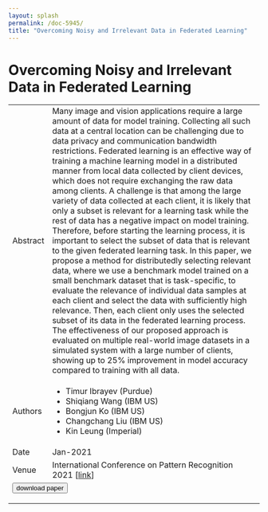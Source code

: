 ```yaml
---
layout: splash
permalink: /doc-5945/
title: "Overcoming Noisy and Irrelevant Data in Federated Learning"
---
```


# Overcoming Noisy and Irrelevant Data in Federated Learning

<table>
    <tbody>
    <tr>
        <td>Abstract</td>
        <td>Many image and vision applications require a large amount of data for model training. Collecting all such data at a central location can be challenging due to data privacy and communication bandwidth restrictions. Federated learning is an effective way of training a machine learning model in a distributed manner from local data collected by client devices, which does not require exchanging the raw data among clients. A challenge is that among the large variety of data collected at each client, it is likely that only a subset is relevant for a learning task while the rest of data has a negative impact on model training. Therefore, before starting the learning process, it is important to select the subset of data that is relevant to the given federated learning task. In this paper, we propose a method for distributedly selecting relevant data, where we use a benchmark model trained on a small benchmark dataset that is task-specific, to evaluate the relevance of individual data samples at each client and select the data with sufficiently high relevance. Then, each client only uses the selected subset of its data in the federated learning process. The effectiveness of our proposed approach is evaluated on multiple real-world image datasets in a simulated system with a large number of clients, showing up to 25% improvement in model accuracy compared to training with all data.</td>
    </tr>
    <tr>
        <td>Authors</td>
        <td>
            <ul>
                <li>Timur Ibrayev (Purdue)</li>
                <li>Shiqiang Wang (IBM US)</li>
                <li>Bongjun Ko (IBM US)</li>
                <li>Changchang Liu (IBM US)</li>
                <li>Kin Leung (Imperial)</li>
            </ul>
        </td>
    </tr>
    <tr>
        <td>Date</td>
        <td>Jan-2021</td>
    </tr>
    <tr>
        <td>Venue</td>
        <td>International Conference on Pattern Recognition 2021 [<a href="https://arxiv.org/abs/2001.08300">link</a>]</td>
    </tr>
        <tr>
            <td colspan="2">
                <form method="get" action="https://arxiv.org/abs/2001.08300">
                    <button type="submit">download paper</button>
                </form>
            </td>
        </tr>
    </tbody>
</table>
